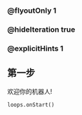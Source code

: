### @flyoutOnly 1
### @hideIteration true 
### @explicitHints 1

## 第一步
欢迎你的机器人!


```ghost
loops.onStart()
```

